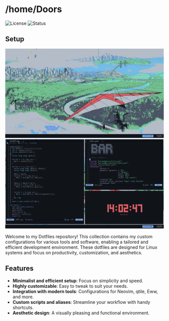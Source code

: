 # /home/Doors

![License](https://img.shields.io/github/license/19Doors/Dotfiles-3.0)
![Status](https://img.shields.io/badge/status-active-brightgreen.svg)

## Setup

![Desktop](images/desktop.png)
![Editor](images/editor.png)

Welcome to my Dotfiles repository! This collection contains my custom configurations for various tools and software, enabling a tailored and efficient development environment. These dotfiles are designed for Linux systems and focus on productivity, customization, and aesthetics.

## Features

- **Minimalist and efficient setup**: Focus on simplicity and speed.
- **Highly customizable**: Easy to tweak to suit your needs.
- **Integration with modern tools**: Configurations for Neovim, qtile, Eww, and more.
- **Custom scripts and aliases**: Streamline your workflow with handy shortcuts.
- **Aesthetic design**: A visually pleasing and functional environment.
